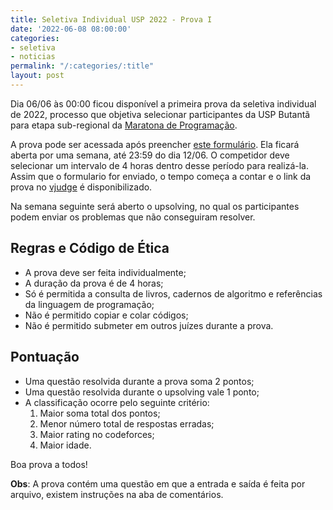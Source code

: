 ```yaml
---
title: Seletiva Individual USP 2022 - Prova I
date: '2022-06-08 08:00:00'
categories:
- seletiva
- noticias
permalink: "/:categories/:title"
layout: post
---
```


Dia 06/06 às 00:00 ficou disponível a primeira prova da seletiva individual de 2022, processo que objetiva selecionar participantes da USP Butantã para etapa sub-regional da [Maratona de Programação](http://maratona.sbc.org.br/).

A prova pode ser acessada após preencher [este formulário](https://forms.gle/oqbm6SwW1fpzbf65A). Ela ficará aberta por uma semana, até 23:59 do dia 12/06. O competidor deve selecionar um intervalo de 4 horas dentro desse período para realizá-la. Assim que o formulario for enviado, o tempo começa a contar e o link da prova no [vjudge](https://vjudge.net/) é disponibilizado.

Na semana seguinte será aberto o upsolving, no qual os participantes podem enviar os problemas que não conseguiram resolver.

## Regras e Código de Ética
* A prova deve ser feita individualmente;
* A duração da prova é de 4 horas;
* Só é permitida a consulta de livros, cadernos de algoritmo e referências da linguagem de programação;
* Não é permitido copiar e colar códigos;
* Não é permitido submeter em outros juízes durante a prova.

## Pontuação
* Uma questão resolvida durante a prova soma 2 pontos;
* Uma questão resolvida durante o upsolving vale 1 ponto;
* A classificação ocorre pelo seguinte critério:
   1. Maior soma total dos pontos;
   2. Menor número total de respostas erradas;
   3. Maior rating no codeforces;
   4. Maior idade.

Boa prova a todos!

<b>Obs</b>: A prova contém uma questão em que a entrada e saída é feita por arquivo, existem instruções na aba de comentários.
